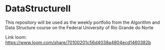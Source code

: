 # DataStructureII 
This repository will be used as the weekly portfolio from the Algorithm and Data Structure course on the Federal University of Rio Grande do Norte

Link loom: https://www.loom.com/share/70100201c56d4038a4804ecd1460382b

